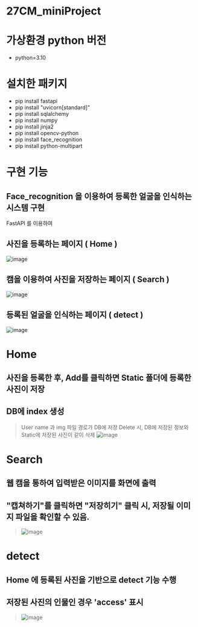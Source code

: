 # 27CM_miniProject

# 가상환경 python 버전
- python=3.10

# 설치한 패키지
- pip install fastapi
- pip install "uvicorn[standard]"
- pip install sqlalchemy
- pip install numpy
- pip install jinja2
- pip install opencv-python
- pip install face_recognition
- pip install python-multipart

# 구현 기능

## Face_recognition 을 이용하여 등록한 얼굴을 인식하는 시스템 구현

FastAPI 를 이용하여 

## 사진을 등록하는 페이지 ( Home )
![image](https://github.com/djy2211/AI-X_miniproject/assets/131187694/1567a68d-c361-4232-a1df-ba02ba551329)

## 캠을 이용하여 사진을 저장하는 페이지 ( Search )
![image](https://github.com/djy2211/AI-X_miniproject/assets/131187694/2918ec0d-b2d2-4821-a37b-be102cea5787)

## 등록된 얼굴을 인식하는 페이지 ( detect )
![image](https://github.com/djy2211/AI-X_miniproject/assets/131187694/18957c45-3a4c-44e3-b74b-1d74255b6050)



# Home
## 사진을 등록한 후, Add를 클릭하면 Static 폴더에 등록한 사진이 저장

## DB에 index 생성 
> User name 과 img 파일 경로가 DB에 저장
> Delete 시, DB에 저장된 정보와 Static에 저장된 사진이 같이 삭제
> ![image](https://github.com/djy2211/AI-X_miniproject/assets/131187694/c520c990-50ad-4ce2-a7b9-9ede9f4228b7)




# Search
## 웹 캠을 통하여 입력받은 이미지를 화면에 출력

## "캡쳐하기"를 클릭하면 "저장히기" 클릭 시, 저장될 이미지 파일을 확인할 수 있음.
> ![image](https://github.com/djy2211/AI-X_miniproject/assets/131187694/dcacc5da-d0ae-4879-9c16-f2a45cd7cce4)


# detect

## Home 에 등록된 사진을 기반으로 detect 기능 수행

## 저장된 사진의 인물인 경우 'access' 표시
> ![image](https://github.com/djy2211/AI-X_miniproject/assets/131187694/be158d0d-56b4-473d-b6ca-799432e4f451)
